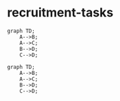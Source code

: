 # recruitment-tasks

```mermaid
graph TD;
    A-->B;
    A-->C;
    B-->D;
    C-->D;
```
```mermaid
graph TD;
    A-->B;
    A-->C;
    B-->D;
    C-->D;
```
